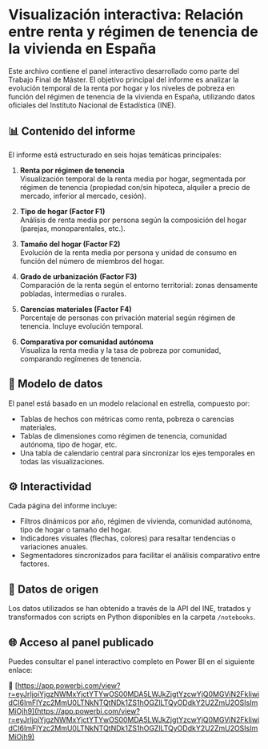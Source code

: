 # Visualización interactiva: Relación entre renta y régimen de tenencia de la vivienda en España

Este archivo contiene el panel interactivo desarrollado como parte del Trabajo Final de Máster. El objetivo principal del informe es analizar la evolución temporal de la renta por hogar y los niveles de pobreza en función del régimen de tenencia de la vivienda en España, utilizando datos oficiales del Instituto Nacional de Estadística (INE).

## 📊 Contenido del informe

El informe está estructurado en seis hojas temáticas principales:

1. **Renta por régimen de tenencia**  
   Visualización temporal de la renta media por hogar, segmentada por régimen de tenencia (propiedad con/sin hipoteca, alquiler a precio de mercado, inferior al mercado, cesión).

2. **Tipo de hogar (Factor F1)**  
   Análisis de renta media por persona según la composición del hogar (parejas, monoparentales, etc.).

3. **Tamaño del hogar (Factor F2)**  
   Evolución de la renta media por persona y unidad de consumo en función del número de miembros del hogar.

4. **Grado de urbanización (Factor F3)**  
   Comparación de la renta según el entorno territorial: zonas densamente pobladas, intermedias o rurales.

5. **Carencias materiales (Factor F4)**  
   Porcentaje de personas con privación material según régimen de tenencia. Incluye evolución temporal.

6. **Comparativa por comunidad autónoma**  
   Visualiza la renta media y la tasa de pobreza por comunidad, comparando regímenes de tenencia.

## 🧱 Modelo de datos

El panel está basado en un modelo relacional en estrella, compuesto por:
- Tablas de hechos con métricas como renta, pobreza o carencias materiales.
- Tablas de dimensiones como régimen de tenencia, comunidad autónoma, tipo de hogar, etc.
- Una tabla de calendario central para sincronizar los ejes temporales en todas las visualizaciones.

## ⚙️ Interactividad

Cada página del informe incluye:
- Filtros dinámicos por año, régimen de vivienda, comunidad autónoma, tipo de hogar o tamaño del hogar.
- Indicadores visuales (flechas, colores) para resaltar tendencias o variaciones anuales.
- Segmentadores sincronizados para facilitar el análisis comparativo entre factores.

## 📁 Datos de origen

Los datos utilizados se han obtenido a través de la API del INE, tratados y transformados con scripts en Python disponibles en la carpeta `/notebooks`.

## 🌐 Acceso al panel publicado

Puedes consultar el panel interactivo completo en Power BI en el siguiente enlace:

🔗 [https://app.powerbi.com/view?r=eyJrIjoiYjgzNWMxYjctYTYwOS00MDA5LWJkZjgtYzcwYjQ0MGViN2FkIiwidCI6ImFlYzc2MmU0LTNkNTQtNDk1ZS1hOGZlLTQyODdkY2U2ZmU2OSIsImMiOjh9](https://app.powerbi.com/view?r=eyJrIjoiYjgzNWMxYjctYTYwOS00MDA5LWJkZjgtYzcwYjQ0MGViN2FkIiwidCI6ImFlYzc2MmU0LTNkNTQtNDk1ZS1hOGZlLTQyODdkY2U2ZmU2OSIsImMiOjh9)
